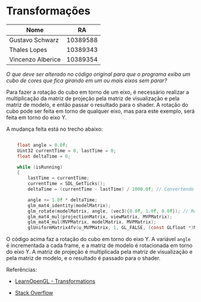 # Transformações

| Nome             | RA       |
|------------------|----------|
| Gustavo Schwarz  | 10389588 |
| Thales Lopes     | 10389343 |
| Vincenzo Alberice| 10389354 |

*O que deve ser alterado no código original para que o programa exiba um cubo de cores que fica girando em um ou mais eixos sem parar?*

Para fazer a rotação do cubo em torno de um eixo, é necessário realizar a multiplicação da matriz de projeção pela matriz de visualização e pela matriz de modelo, e então passar o resultado para o shader. A rotação do cubo pode ser feita em torno de qualquer eixo, mas para este exemplo, será feita em torno do eixo Y.

A mudança feita está no trecho abaixo: 

```c

    float angle = 0.0f;
    Uint32 currentTime = 0, lastTime = 0;
    float deltaTime = 0;

    while (isRunning)
    {
        lastTime = currentTime;
        currentTime = SDL_GetTicks();
        deltaTime = (currentTime - lastTime) / 1000.0f; // Convertendo milissegundos em segundos

        angle += 1.0f * deltaTime;
        glm_mat4_identity(modelMatrix);
        glm_rotate(modelMatrix, angle, (vec3){0.0f, 1.0f, 0.0f}); // Rotação em torno do eixo Y
        glm_mat4_mul(projectionMatrix, viewMatrix, MVPMatrix); 
        glm_mat4_mul(MVPMatrix, modelMatrix, MVPMatrix); 
        glUniformMatrix4fv(u_MVPMatrix, 1, GL_FALSE, (const GLfloat *)MVPMatrix);
```

O código acima faz a rotação do cubo em torno do eixo Y. A variável `angle` é incrementada a cada frame, e a matriz de modelo é rotacionada em torno do eixo Y. A matriz de projeção é multiplicada pela matriz de visualização e pela matriz de modelo, e o resultado é passado para o shader. 


Referências: 

- [LearnOpenGL - Transformations](https://learnopengl.com/Getting-started/Transformations)

- [Stack Overflow](https://stackoverflow.com/questions/59570789/opengl-triangle-rotates-wrong)